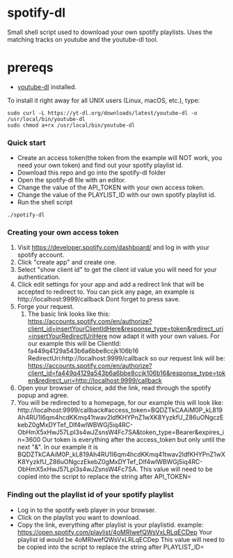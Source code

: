 # spotify-dl
Small shell script used to download your own spotify playlists. Uses the matching tracks on youtube and the youtube-dl tool.

# prereqs
- [youtube-dl](https://github.com/ytdl-org/youtube-dl) installed.

To install it right away for all UNIX users (Linux, macOS, etc.), type:
```shell script
sudo curl -L https://yt-dl.org/downloads/latest/youtube-dl -o /usr/local/bin/youtube-dl
sudo chmod a+rx /usr/local/bin/youtube-dl
```


### Quick start
- Create an access token(the token from the example will NOT work, you need your own token) and find out your spotify playlist id.
- Download this repo and go into the spotify-dl folder
- Open the spotify-dl file with an editor. 
- Change the value of the API_TOKEN with your own access token.   
- Change the value of the PLAYLIST_ID with our own spotify playlist id.
- Run the shell script
```shell
./spotify-dl
```


### Creating your own access token
1. Visit https://developer.spotify.com/dashboard/ and log in with your spotify account.
2. Click "create app" and create one.
3. Select "show client id" to get the client id value you will need for your
authentication.
4. Click edit settings for your app and add a redirect link that will be
accepted to redirect to. You can pick any page, an example is http://localhost:9999/callback
Dont forget to press save.
5. Forge your request. 
    1. The basic link looks like this:
      https://accounts.spotify.com/en/authorize?client_id=insertYourClientIdHere&response_type=token&redirect_uri=insertYourRedirectUriHere
      now adapt it with your own values. For our example this will be ClientId: fa449q4129a543b6a6bbe8ccjk106b16 RedirectUri:http://localhost:9999/callback
      so our request link will be: 
      https://accounts.spotify.com/en/authorize?client_id=fa449q4129a543b6a6bbe8ccjk106b16&response_type=token&redirect_uri=http://localhost:9999/callback
6. Open your browser of choice, add the link, read through the spotify popup and agree.
7. You will be redirected to a homepage, for our example this will look like:
    http://localhost:9999/callback#access_token=BQDZTkCAAiM0P_kL819Ah4RU1I6qm4hcdKKmq41twav2ldfKHYPnZ1wXK8YyzkfU_Z86uONgczEkebZ0gMxDYTef_Dlf4wlWBWGj5iq4RC-ObHmX5xHwJ57LpI3s4wJZsnsW4Fc7SA&token_type=Bearer&expires_in=3600
   Our token is everything after the access_token but only until the next "&". In our example it is BQDZTkCAAiM0P_kL819Ah4RU1I6qm4hcdKKmq41twav2ldfKHYPnZ1wXK8YyzkfU_Z86uONgczEkebZ0gMxDYTef_Dlf4wlWBWGj5iq4RC-ObHmX5xHwJ57LpI3s4wJZsnsW4Fc7SA. This value will need to be copied into the script to replace the string after API_TOKEN=


### Finding out the playlist id of your spotify playlist
- Log in to the spotify web player in your browser.
- Click on the playlist you want to download.
- Copy the link, everything after playlist is your playlistid.
example:
https://open.spotify.com/playlist/4oMRIwefQWsVxLRLqECDep
Your playlist id would be 4oMRIwefQWsVxLRLqECDep
This value will need to be copied into the script to replace the string after PLAYLIST_ID=
